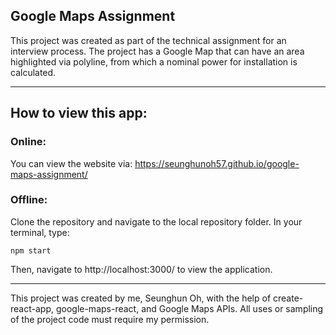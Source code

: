 ## Google Maps Assignment

This project was created as part of the technical assignment for an interview process. The project has a Google Map that can have an area highlighted via polyline, from which a nominal power for installation is calculated.

-------------------

## How to view this app:

### Online:
You can view the website via: https://seunghunoh57.github.io/google-maps-assignment/

### Offline:
Clone the repository and navigate to the local repository folder. In your terminal, type:

`npm start`

Then, navigate to http://localhost:3000/ to view the application.

--------------------

This project was created by me, Seunghun Oh, with the help of create-react-app, google-maps-react, and Google Maps APIs. All uses or sampling of the project code must require my permission.
